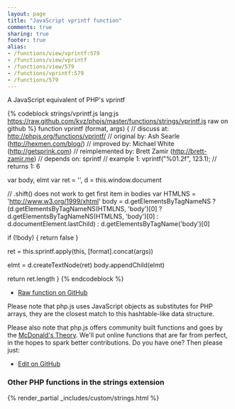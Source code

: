 ```yaml
---
layout: page
title: "JavaScript vprintf function"
comments: true
sharing: true
footer: true
alias:
- /functions/view/vprintf:579
- /functions/view/vprintf
- /functions/view/579
- /functions/vprintf:579
- /functions/579
---
```

<!-- Generated by Rakefile:build -->
A JavaScript equivalent of PHP's vprintf

{% codeblock strings/vprintf.js lang:js https://raw.github.com/kvz/phpjs/master/functions/strings/vprintf.js raw on github %}
function vprintf (format, args) {
  //       discuss at: http://phpjs.org/functions/vprintf/
  //      original by: Ash Searle (http://hexmen.com/blog/)
  //      improved by: Michael White (http://getsprink.com)
  // reimplemented by: Brett Zamir (http://brett-zamir.me)
  //       depends on: sprintf
  //        example 1: vprintf("%01.2f", 123.1);
  //        returns 1: 6

  var body, elmt
  var ret = '',
    d = this.window.document

  // .shift() does not work to get first item in bodies
  var HTMLNS = 'http://www.w3.org/1999/xhtml'
  body = d.getElementsByTagNameNS ? (d.getElementsByTagNameNS(HTMLNS, 'body')[0] ? d.getElementsByTagNameNS(HTMLNS,
    'body')[0] : d.documentElement.lastChild) : d.getElementsByTagName('body')[0]

  if (!body) {
    return false
  }

  ret = this.sprintf.apply(this, [format].concat(args))

  elmt = d.createTextNode(ret)
  body.appendChild(elmt)

  return ret.length
}
{% endcodeblock %}

 - [Raw function on GitHub](https://github.com/kvz/phpjs/blob/master/functions/strings/vprintf.js)

Please note that php.js uses JavaScript objects as substitutes for PHP arrays, they are 
the closest match to this hashtable-like data structure. 

Please also note that php.js offers community built functions and goes by the 
[McDonald's Theory](https://medium.com/what-i-learned-building/9216e1c9da7d). We'll put online 
functions that are far from perfect, in the hopes to spark better contributions. 
Do you have one? Then please just: 

 - [Edit on GitHub](https://github.com/kvz/phpjs/edit/master/functions/strings/vprintf.js)


### Other PHP functions in the strings extension
{% render_partial _includes/custom/strings.html %}

